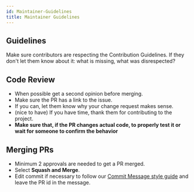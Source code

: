 ```yaml
---
id: Maintainer-Guidelines
title: Maintainer Guidelines
---
```


## Guidelines
Make sure contributors are respecting the Contribution Guidelines. If they don't let them know about it: what is missing, what was disrespected?

## Code Review
- When possible get a second opinion before merging.
- Make sure the PR has a link to the issue.
- If you can, let them know why your change request makes sense.
- (nice to have) If you have time, thank them for contributing to the project.
- **Make sure that, if the PR changes actual code, to properly test it or wait for someone to confirm the behavior**

## Merging PRs
- Minimum 2 approvals are needed to get a PR merged.
- Select **Squash and Merge**.
- Edit commit if necessary to follow our [Commit Message style guide](https://osp-backend-docs.surge.sh/docs/Commit-Message-Style-Guide) and leave the PR id in the message.
